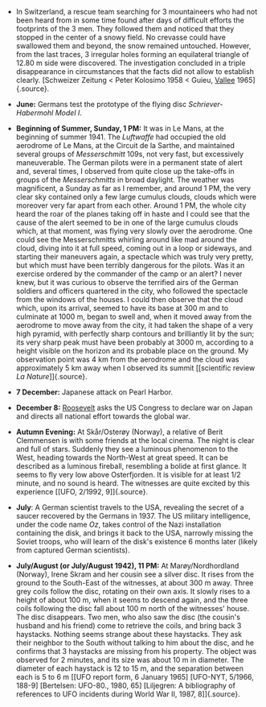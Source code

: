 ﻿
- In Switzerland, a rescue team searching for 3 mountaineers who had not been heard from in some time found after days of difficult efforts the footprints of the 3 men. They followed them and noticed that they stopped in the center of a snowy field. No crevasse could have swallowed them and beyond, the snow remained untouched. However, from the last traces, 3 irregular holes forming an equilateral triangle of 12.80 m side were discovered. The investigation concluded in a triple disappearance in circumstances that the facts did not allow to establish clearly. [Schweizer Zeitung < Peter Kolosimo 1958 < Guieu, [Vallee](ValleeJacques.html) 1965]{.source}.


-   **June:** Germans test the prototype of the flying disc *Schriever-Habermohl Model I*.

-   **Beginning of Summer, Sunday, 1 PM:** It was in Le Mans, at the beginning of summer 1941. The *Luftwaffe* had occupied the old aerodrome of Le Mans, at the Circuit de la Sarthe, and maintained several groups of *Messerschmitt* 109s, not very fast, but excessively maneuverable. The German pilots were in a permanent state of alert and, several times, I observed from quite close up the take-offs in groups of the *Messerschmitts* in broad daylight. The weather was magnificent, a Sunday as far as I remember, and around 1 PM, the very clear sky contained only a few large cumulus clouds, clouds which were moreover very far apart from each other. Around 1 PM, the whole city heard the roar of the planes taking off in haste and I could see that the cause of the alert seemed to be in one of the large cumulus clouds which, at that moment, was flying very slowly over the aerodrome. One could see the Messerschmitts whirling around like mad around the cloud, diving into it at full speed, coming out in a loop or sideways, and starting their maneuvers again, a spectacle which was truly very pretty, but which must have been terribly dangerous for the pilots. Was it an exercise ordered by the commander of the camp or an alert? I never knew, but it was curious to observe the terrified airs of the German soldiers and officers quartered in the city, who followed the spectacle from the windows of the houses. I could then observe that the cloud which, upon its arrival, seemed to have its base at 300 m and to culminate at 1000 m, began to swell and, when it moved away from the aerodrome to move away from the city, it had taken the shape of a very high pyramid, with perfectly sharp contours and brilliantly lit by the sun; its very sharp peak must have been probably at 3000 m, according to a height visible on the horizon and its probable place on the ground. My observation point was 4 km from the aerodrome and the cloud was approximately 5 km away when I observed its summit [\[scientific review *La Nature*\]]{.source}.


-   **7 December:** Japanese attack on Pearl Harbor.


-   **December 8:** [Roosevelt](RooseveltFranklinDelano.html) asks the US Congress to declare war on Japan and directs all national effort towards the global war.


-   **Autumn Evening:** At Skår/Osterøy (Norway), a relative of Berit
    Clemmensen is with some friends at the local cinema. The night is
    clear and full of stars. Suddenly they see a luminous phenomenon
    to the West, heading towards the North-West at great speed. It
    can be described as a luminous fireball, resembling a bolide at
    first glance. It seems to fly very low above Osterfjorden. It is
    visible for at least 1/2 minute, and no sound is heard. The
    witnesses are quite excited by this experience [\[UFO, 2/1992, 9\]]{.source}.


- **July**: A German scientist travels to the USA, revealing the secret of a saucer recovered by the Germans in 1937. The US military intelligence, under the code name *Oz*, takes control of the Nazi installation containing the disk, and brings it back to the USA, narrowly missing the Soviet troops, who will learn of the disk's existence 6 months later (likely from captured German scientists).


-   **July/August (or July/August 1942), 11 PM:** At Marøy/Nordhordland
    (Norway), Irene Skram and her cousin see a silver disc. It rises
    from the ground to the South-East of the witnesses, at about 300 m
    away. Three grey coils follow the disc, rotating on their own axis.
    It slowly rises to a height of about 100 m, when it seems to
    descend again, and the three coils following the disc fall about
    100 m north of the witnesses' house. The disc disappears. Two men,
    who also saw the disc (the cousin's husband and his friend) come to
    retrieve the coils, and bring back 3 haystacks. Nothing seems
    strange about these haystacks. They ask their neighbor to the South
    without talking to him about the disc, and he confirms that 3
    haystacks are missing from his property. The object was observed
    for 2 minutes, and its size was about 10 m in diameter. The
    diameter of each haystack is 12 to 15 m, and the separation between
    each is 5 to 6 m [\[UFO report form, 6 January 1965\] \[UFO-NYT,
    5/1966, 188-9\] \[Bertelsen: UFO-80., 1980, 65\] \[Liljegren: A
    bibliography of references to UFO incidents during World War II,
    1987, 8\]]{.source}.
